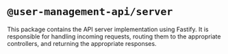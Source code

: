 # `@user-management-api/server`

This package contains the API server implementation using Fastify. It is responsible for handling incoming requests, routing them to the appropriate controllers, and returning the appropriate responses.